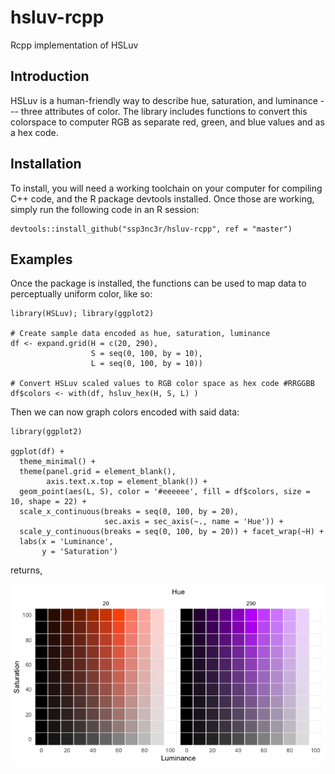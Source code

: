 # hsluv-rcpp
Rcpp implementation of HSLuv

## Introduction

HSLuv is a human-friendly way to describe hue, saturation, and luminance --- three attributes of color. The library includes functions to convert this colorspace to computer RGB as separate red, green, and blue values and as a hex code.

## Installation

To install, you will need a working toolchain on your computer for compiling C++ code, and the R package devtools installed. Once those are working, simply run the following code in an R session:

```
devtools::install_github("ssp3nc3r/hsluv-rcpp", ref = "master")
```

## Examples

Once the package is installed, the functions can be used to map data to perceptually uniform color, like so:

```
library(HSLuv); library(ggplot2)

# Create sample data encoded as hue, saturation, luminance
df <- expand.grid(H = c(20, 290),
                  S = seq(0, 100, by = 10),
                  L = seq(0, 100, by = 10))

# Convert HSLuv scaled values to RGB color space as hex code #RRGGBB
df$colors <- with(df, hsluv_hex(H, S, L) )
```

Then we can now graph colors encoded with said data:

```
library(ggplot2)

ggplot(df) +
  theme_minimal() +
  theme(panel.grid = element_blank(),
        axis.text.x.top = element_blank()) + 
  geom_point(aes(L, S), color = '#eeeeee', fill = df$colors, size = 10, shape = 22) +
  scale_x_continuous(breaks = seq(0, 100, by = 20),
                     sec.axis = sec_axis(~., name = 'Hue')) +
  scale_y_continuous(breaks = seq(0, 100, by = 20)) + facet_wrap(~H) +
  labs(x = 'Luminance',
       y = 'Saturation')
```

returns,

![HSLuv values mapped to RGB](hsl_example.png)